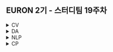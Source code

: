 ## EURON 2기 - 스터디팀 19주차
<details>
<summary>CV</summary>
<div markdown="1">       
  
  <br />
  
| 주차 | 내용             | 발표자                               | 발표자료 |
| ---- | ---------------- | ------------------------------------ | -------- |
| 14   | cs231n 14주차 | 민소연, 안소연 | [📚]()    |
  
  <br />
  
</div>
</details>


<details>
<summary>DA</summary>
<div markdown="1">       

<br />  
  
## 기말고사 휴식기간 입니다. 
  
</div>
</details>


<details>
<summary>NLP</summary>
<div markdown="1">       

| 주차 | 내용             | 발표자                               | 발표자료 |
| ---- | ---------------- | ------------------------------------ | -------- |
| 19    | cs224n 19강     | 임세영, 황채원          | [📚]()    |

## Assignment
  
### 📍 예습과제(~7/11)
  
1️⃣ CS224N 19강을 수강하고, 요약 및 정리한 내용을 깃허브에 업로드

2️⃣ (선택) 질문 사항이나 공유하고 싶은 내용 깃허브 issue에 추가
- 과제 제출 방법
    - 레포: (origin) Ewha-Euron/2022-1-Euron-NLP
    - issue 추가
        - 제목: [19주차] 질문 있습니다/~ 내용 공유합니다.
        - label:
            - 강의 내용 중 이해가 잘 되지 않는 부분 `question`
            - 강의에는 없지만 추가로 궁금한 사항 `question`
            - 강의에는 없지만 추가로 공유하고 싶은 내용 `share`

### 예습과제 제출 방법
  
> 해당 파일을 `master` branch에 업로드하신 후 해당 `master`  branch에서  `pull request` 를 진행해주세요.
  
- 과제 제출 방법
    - 레포: (origin) username/2022-1-Euron-Study-Assignments
    - 브랜치: `master`
    - 해당 주차 브랜치에 과제 업로드하고 Pull Request, 이때 label은 `예습과제`
  
### 📍 복습과제(~7/11)

1️⃣ 아래 구글 드라이브에서 ipynb 파일을 다운받아 필사 과제를 진행해주시면 됩니다.
  
  - [NLG 실습](https://colab.research.google.com/drive/1ohXyJfwK3rCBas2HtmvTtljLjVKdj2Z7?usp=sharing)
  
### 복습과제 제출 방법
  
> 해당 파일을 `Week_19` branch에 업로드하신 후 해당 `Week_19`  branch에서  `pull request` 를 진행해주세요.
  
- 과제 제출 방법
    - 레포: (origin) username/2022-1-Euron-Study-Assignments
    - 브랜치: `Week_19`
    - 해당 주차 브랜치에 과제 업로드하고 Pull Request, 이때 label은 `NLP` , `복습과제`
  

## Due
  
📍 **7월 11일**까지 제출합니다.
  
📍 18강에 해당하는 복습과제는 다음주에 할당 될 예정입니다. 

</div>
</details>





<details>
<summary>CP</summary>
<div markdown="1">       

| 주차 | 내용             | 발표자                               | 발표자료 |
| ---- | ---------------- | ------------------------------------ | -------- |
| 19    | NLP : [자연어 기반 기후기술분류 AI 경진대회](https://dacon.io/competitions/official/235744/overview/description)     | 한예송, 홍재령        | [📚]()    |
 
  
## Assignment
  
### 📍 예습과제(~6/14)

* 국가 연구개발과제를 '기후기술분류체계'에 맞추어 라벨링하는 알고리즘 개발하는 대회로 award 노트북은 공개되어있지 않으나, 아래의 키워드를 중심으로 대회에 공개된 노트북들을 공부하시면 좋을 것 같습니다. 
  
  
  
1️⃣ Baseline, EDA 
  
👉 Baseline code [코드 공유 상단 3개](https://dacon.io/competitions/official/235744/codeshare)
  
① BERT tokenizer + classifier 

② okt Tokenizer + CounterVectorizer + Rnadomforest Classifier

② okt Tokenizer + keras embedding + LSTM
 
  
👉 [EDA](https://dacon.io/competitions/official/235744/codeshare/3008?page=1&dtype=recent)   
  
① [AutoEDA](http://statwith.com/autoeda-%ED%8C%8C%EC%9D%B4%EC%8D%AC-%ED%8C%A8%ED%82%A4%EC%A7%80%EC%9D%98-%EC%9E%90%EB%8F%99%ED%99%94-%ED%83%90%EC%83%89%EC%A0%81-%EC%9E%90%EB%A3%8C%EB%B6%84%EC%84%9D-%EB%8F%84%EA%B5%AC-%EC%86%8C/)

  * 중복 데이터, 레이블 불균형을 빠르게 확인 
  
② Text preprocessing : [KoBERT Tokenizer](https://github.com/SKTBrain/KoBERT/blob/master/scripts/NSMC/naver_review_classifications_pytorch_kobert.ipynb)
  
  
2️⃣ PORORO library 
  
👉 [PORORO Sentence Embedding 사용 노트북](https://dacon.io/competitions/official/235744/codeshare/3305?page=1&dtype=recent)

* [카카오브레인 PORORO 라이브러리](https://kakaobrain.github.io/pororo/)
  

  
  
3️⃣ XLM-RoBERTa 다국어 사전학습 모델 

👉 [Private 7위 노트북](https://dacon.io/competitions/official/235744/codeshare/3099?page=1&dtype=recent)
  
  * Text Embedding : BERT, word2vec, BoW 등 다양한 임베딩 방법을 다양한 input data 결합에 대해 시도 
  * Classifier : BERT, Logistic, LightGBM 모델 결과 앙상블 
  
👉 [한국어 적용 관련 논문](https://repository.hanyang.ac.kr/handle/20.500.11754/153286) 
 
👉 [데이콘 내 실습코드](https://dacon.io/en/competitions/official/235875/codeshare/4539?page=1&dtype=recent)
  

➕ [Text classification google guide](https://developers.google.cn/machine-learning/guides/text-classification?hl=zh-cn)  
  

### 예습과제 제출 방법
  
> 해당 파일을 `master` branch에 업로드하신 후 해당 `master`  branch에서  `pull request` 를 진행해주세요.
  
- 과제 제출 방법
    - 레포: (origin) username/2022-1-Euron-Study-Assignments
    - 브랜치: `master`
    - 해당 주차 브랜치에 과제 업로드하고 Pull Request, 이때 label은 `예습과제`
  



</div>
</details>

